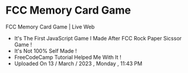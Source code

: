 # FCC Memory Card Game

FCC Memory Card Game | Live Web

- It's The First JavaScript Game I Made After FCC Rock Paper Sicssor Game !
- It's Not 100% Self Made !
- FreeCodeCamp Tutorial Helped Me With It !
- Uploaded On 13 / March / 2023 , Monday , 11:43 PM

